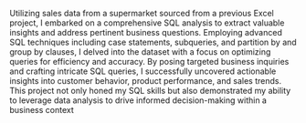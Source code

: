 Utilizing sales data from a supermarket sourced from a previous Excel project, I embarked on a comprehensive SQL analysis to extract valuable insights and address pertinent business questions. Employing advanced SQL techniques including case statements, subqueries, and partition by and group by clauses, I delved into the dataset with a focus on optimizing queries for efficiency and accuracy. By posing targeted business inquiries and crafting intricate SQL queries, I successfully uncovered actionable insights into customer behavior, product performance, and sales trends. This project not only honed my SQL skills but also demonstrated my ability to leverage data analysis to drive informed decision-making within a business context
